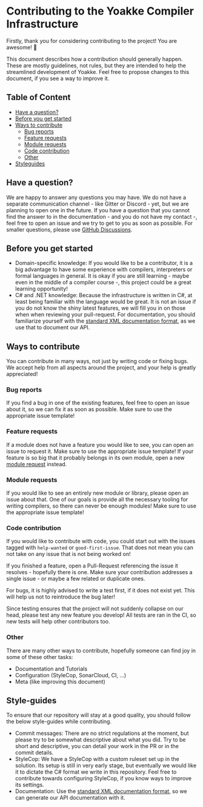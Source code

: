 # Contributing to the Yoakke Compiler Infrastructure

Firstly, thank you for considering contributing to the project! You are awesome! :tada:

This document describes how a contribution should generally happen. These are mostly guidelines, not rules, but they are intended to help the streamlined development of Yoakke. Feel free to propose changes to this document, if you see a way to improve it.

## Table of Content
 * [Have a question?](#have-a-question)
 * [Before you get started](#before-you-get-started)
 * [Ways to contribute](#ways-to-contribute)
	 * [Bug reports](#bug-reports)
 	 * [Feature requests](#feature-requests)
	 * [Module requests](#module-requests)
	 * [Code contribution](#code-contribution)
	 * [Other](#other)
 * [Styleguides](#style-guides)

## Have a question?
We are happy to answer any questions you may have. We do not have a separate communication channel - like Gitter or Discord - yet, but we are planning to open one in the future. If you have a question that you cannot find the answer to in the documentation - and you do not have my contact -, feel free to open an issue and we try to get to you as soon as possible. For smaller questions, please use [GitHub Discussions](https://github.com/LanguageDev/Yoakke/discussions).

## Before you get started
* Domain-specific knowledge: If you would like to be a contributor, it is a big advantage to have some experience with compilers, interpreters or formal languages in general. It is okay if you are still learning - maybe even in the middle of a compiler course -, this project could be a great learning opportunity!
 * C# and .NET knowledge: Because the infrastructure is written in C#, at least being familiar with the language would be great. It is not an issue if you do not know the shiny latest features, we will fill you in on those when when reviewing your pull-request. For documentation, you should familiarize yourself with the [standard XML documentation format](https://docs.microsoft.com/en-us/dotnet/csharp/programming-guide/xmldoc/), as we use that to document our API.

## Ways to contribute
You can contribute in many ways, not just by writing code or fixing bugs. We accept help from all aspects around the project, and your help is greatly appreciated!

### Bug reports
If you find a bug in one of the existing features, feel free to open an issue about it, so we can fix it as soon as possible. Make sure to use the appropriate issue template!

### Feature requests
If a module does not have a feature you would like to see, you can open an issue to request it. Make sure to use the appropriate issue template! If your feature is so big that it probably belongs in its own module, open a new [module request](#module-requests) instead.

### Module requests
If you would like to see an entirely new module or library, please open an issue about that. One of our goals is provide all the necessary tooling for writing compilers, so there can never be enough modules! Make sure to use the appropriate issue template!

### Code contribution
If you would like to contribute with code, you could start out with the issues tagged with `help-wanted` or `good-first-issue`. That does not mean you can not take on any issue that is not being worked on!

If you finished a feature, open a Pull-Request referencing the issue it resolves - hopefully there is one. Make sure your contribution addresses a single issue - or maybe a few related or duplicate ones.

For bugs, it is highly advised to write a test first, if it does not exist yet. This will help us not to reintroduce the bug later!

Since testing ensures that the project will not suddenly collapse on our head, please test any new feature you develop! All tests are ran in the CI, so new tests will help other contributors too.

### Other
There are many other ways to contribute, hopefully someone can find joy in some of these other tasks:
 * Documentation and Tutorials
 * Configuration (StyleCop, SonarCloud, CI, ...)
 * Meta (like improving this document)

## Style-guides
To ensure that our repository will stay at a good quality, you should follow the below style-guides while contributing.

* Commit messages: There are no strict regulations at the moment, but please try to be somewhat descriptive about what you did. Try to be short and descriptive, you can detail your work in the PR or in the commit details.
* StyleCop: We have a StyleCop with a custom ruleset set up in the solution. Its setup is still in very early stage, but eventually we would like it to dictate the C# format we write in this repository. Feel free to contribute towards configuring StyleCop, if you know ways to improve its settings.
* Documentation: Use the [standard XML documentation format](https://docs.microsoft.com/en-us/dotnet/csharp/programming-guide/xmldoc/), so we can generate our API documentation with it.
